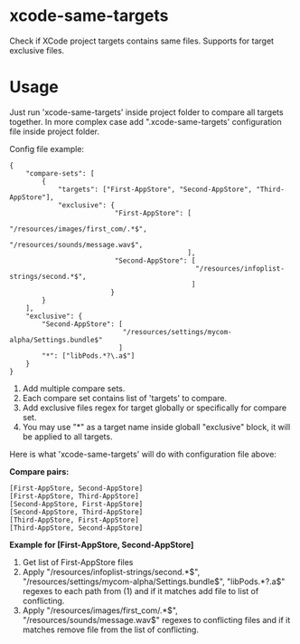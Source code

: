 xcode-same-targets
==================

Check if XCode project targets contains same files. Supports for target exclusive files.

Usage
==================

Just run 'xcode-same-targets' inside project folder to compare all targets together.
In more complex case add ".xcode-same-targets' configuration file inside project folder.

Config file example:
```
{
    "compare-sets": [
        {
            "targets": ["First-AppStore", "Second-AppStore", "Third-AppStore"],
            "exclusive": { 
                          "First-AppStore": [
                                             "/resources/images/first_com/.*$",
                                             "/resources/sounds/message.wav$",
                                            ],
                          "Second-AppStore": [
                                              "/resources/infoplist-strings/second.*$",
                                             ]
                         }
        }
    ],
    "exclusive": {
        "Second-AppStore": [
                            "/resources/settings/mycom-alpha/Settings.bundle$"
                           ]
        "*": ["libPods.*?\.a$"]
    }
}
```

1. Add multiple compare sets.
2. Each compare set contains list of 'targets' to compare.
3. Add exclusive files regex for target globally or specifically for compare set.
4. You may use "*" as a target name inside globall "exclusive" block, it will be applied to all targets.

Here is what 'xcode-same-targets' will do with configuration file above:

**Compare pairs:**
```
[First-AppStore, Second-AppStore]
[First-AppStore, Third-AppStore]
[Second-AppStore, First-AppStore]
[Second-AppStore, Third-AppStore]
[Third-AppStore, First-AppStore]
[Third-AppStore, Second-AppStore]
```
**Example for [First-AppStore, Second-AppStore]**

1. Get list of First-AppStore files
2. Apply "/resources/infoplist-strings/second.\*$", "/resources/settings/mycom-alpha/Settings.bundle$", "libPods.\*?\.a$" regexes to each path from (1) and if it matches add file to list of conflicting.
3. Apply "/resources/images/first_com/.\*$", "/resources/sounds/message.wav$" regexes to conflicting files and if it matches remove file from the list of conflicting.
